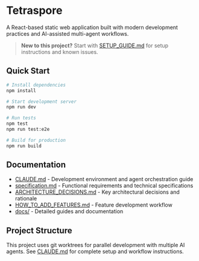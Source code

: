 # Tetraspore

A React-based static web application built with modern development practices and AI-assisted multi-agent workflows.

> **New to this project?** Start with [SETUP_GUIDE.md](SETUP_GUIDE.md) for setup instructions and known issues.

## Quick Start

```bash
# Install dependencies
npm install

# Start development server
npm run dev

# Run tests
npm test
npm run test:e2e

# Build for production
npm run build
```

## Documentation

- [CLAUDE.md](CLAUDE.md) - Development environment and agent orchestration guide
- [specification.md](specification.md) - Functional requirements and technical specifications
- [ARCHITECTURE_DECISIONS.md](ARCHITECTURE_DECISIONS.md) - Key architectural decisions and rationale
- [HOW_TO_ADD_FEATURES.md](HOW_TO_ADD_FEATURES.md) - Feature development workflow
- [docs/](docs/) - Detailed guides and documentation

## Project Structure

This project uses git worktrees for parallel development with multiple AI agents. See [CLAUDE.md](CLAUDE.md) for complete setup and workflow instructions.